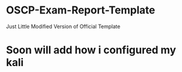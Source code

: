 # OSCP-Exam-Report-Template
Just Little Modified Version of Official Template

# Soon will add how i configured my kali
